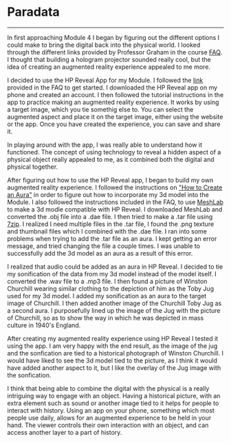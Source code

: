 # Paradata
---

In first approaching Module 4 I began by figuring out the different options I could make to bring the digital back into the physical world. I looked through the different links provided by Professor Graham in the course [FAQ](https://github.com/shawngraham/hist3812w18/wiki/FAQ). I thought that building a hologram projector sounded really cool, but the idea of creating an augmented reality experience appealed to me more. 

I decided to use the HP Reveal App for my Module. I followed the [link](https://aurasma.zendesk.com/hc/en-us/articles/206283375-Creating-an-Aurasma-studio-account) provided in the FAQ to get started. I downloaded the HP Reveal app on my phone and created an account. I then followed the tutorial instructions in the app to practice making an augmented reality experience. It works by using a target image, which you tie somethig else to. You can select the augmented aspect and place it on the target image, either using the website or the app. Once you have created the experience, you can save and share it. 

In playing around with the app, I was really able to understand how it functioned. The concept of using technology to reveal a hidden aspect of a physical object really appealed to me, as it combined both the digital and physical together. 

After figuring out how to use the HP Reveal app, I began to build my own augmented reality experience. I followed the instructions on ["How to Create an Aura"](https://aurasma.zendesk.com/hc/en-us/articles/205584239-Studio-How-To-Create-An-Aura) in order to figure out how to incorporate my 3d model into the Module. I also followed the instructions included in the FAQ, to use [MeshLab](http://www.meshlab.net/) to make a 3d modle compatible with HP Reveal. I downloaded MeshLab and converted the .obj file into a .dae file. I then tried to make a .tar file using [7zip](https://www.7-zip.org/download.html). I realized I need multiple files in the .tar file, I found the .png texture and thumbnail files which I combined with the .dae file. I ran into some problems when trying to add the .tar file as an aura. I kept getting an error message, and tried changing the file a couple times. I was unable to successfully add the 3d model as an aura as a result of this error. 

I realized that audio could be added as an aura in HP Reveal. I decided to tie my sonification of the data from my 3d model instead of the model itself. I converted the .wav file to a .mp3 file. I then found a picture of Winston Churchill wearing similar clothing to the depiction of him as the Toby Jug used for my 3d model. I added my sonification as an aura to the target image of Churchill. I then added another image of the Churchill Toby Jug as a second aura. I purposefully lined up the image of the Jug with the picture of Churchill, so as to show the way in which he was depicted in mass culture in 1940's England. 

After creating my augmented reality experience using HP Reveal I tested it using the app. I am very happy with the end result, as the image of the jug and the sonfication are tied to a historical photograph of Winston Churchill. I would have liked to see the 3d model tied to the picture, as I think it would have added another aspect to it, but I like the overlay of the Jug image with the sonfication. 

I think that being able to combine the digital with the physical is a really intriguing way to engage with an object. Having a historical picture, with an extra element such as sound or another image tied to it helps for people to interact with history. Using an app on your phone, something which most people use daily, allows for an augmented experience to be held in your hand. The viewer controls their own interaction with an object, and can access another layer to a part of history. 